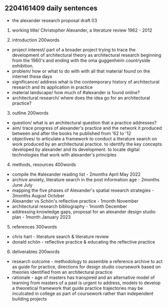 ## 2204161409 daily sentences

* the alexander research proposal draft 03
1.	working title/ Christopher Alexander, a literature review 1962 - 2012

2.	introduction 200words
* project interest/ part of a broader project trying to trace the development of architectural theory as architectural research beginning from the 1960's and ending with the oma guggenheim countryside exhibition. 
* problem/ how or what to do with with all that material found on the internet these days
* significance/ address what is the contemporary history of architectural research and its application in practice
* material landscape/ how much of #alexander is found online?
* architectural research/ where does the idea go for an architectural practice?

3.	outline 200words
* question/ what is an architectural question that a practice addresses?
* aim/ trace progress of alexander's practice and the network it produced between and after the books he published from '62 to '12
* objectives/ to articulate a framework to conduct a literature search on work produced by an architectural practice. to identify the key concepts developed by alexander and its development. to locate digital technologies that work with alexander's principles 

4.	methods, resources  400words 
* compile the #alexander reading list - 2months April May 2022
* archive anxiety, literature search in the post information age - 2months June July 
* mapping the five phases of Alexander's spatial research strategies - 3months August October
* Alexander vs Schön's reflective practice - 1month November
* architectural research bibliography - 1month December
* addressing knowledge gaps, proposal for an alexander design studio plan - 1month January 2023

5.	references 300words 
* chris hart - literature search & literature review
* donald schön - reflective practice & educating the reflective practice

6.	deliverables 200words 
* research outcome - methodology to assemble a reference archive to act as guide for practice, directions for design studio coursework based on theories identified from an architectural practice
* rationale - age of masters has transpired and an alternative model of learning from masters of a past is urgent to address, models to develop a theoretical framework that guide practice trajectories may be inculcated in college as part of coursework rather than independent building projects 